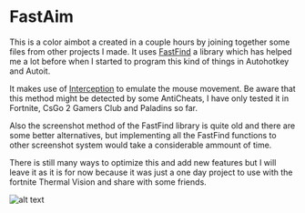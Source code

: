# FastAim
This is a color aimbot a created in a couple hours by joining together some files from other projects I made.
It uses [FastFind](https://github.com/FastFrench/FastFind/tree/master) a library which has helped me a lot before when I started to program this kind of things in Autohotkey and Autoit.

It makes use of [Interception](https://github.com/oblitum/Interception) to emulate the mouse movement.
Be aware that this method might be detected by some AntiCheats, I have only tested it in Fortnite, CsGo 2 Gamers Club and Paladins so far. 

Also the screenshot method of the FastFind library is quite old and there are some better alternatives, but implementing all the FastFind functions to other screenshot system would take a considerable ammount of time.

There is still many ways to optimize this and add new features but I will leave it as it is for now because it was just a one day project to use with the fortnite Thermal Vision and share with some friends.

![alt text](https://github.com/tutryx/FastAim/blob/main/Menu.png?raw=true)
